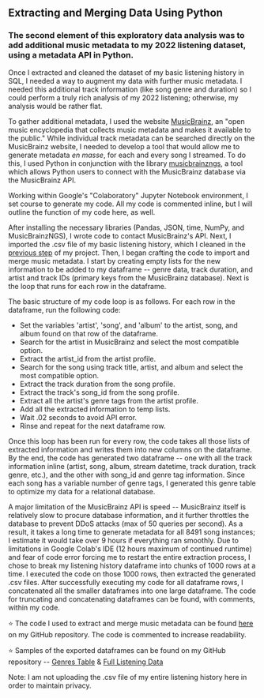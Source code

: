 ## Extracting and Merging Data Using Python

### The second element of this exploratory data analysis was to add additional music metadata to my 2022 listening dataset, using a metadata API in Python.

Once I extracted and cleaned the dataset of my basic listening history in SQL, I needed a way to augment my data with further music metadata. I needed this additional track information (like song genre and duration) so I could perform a truly rich analysis of my 2022 listening; otherwise, my analysis would be rather flat.

To gather additional metadata, I used the website [MusicBrainz](https://musicbrainz.org/), an "open music encyclopedia that collects music metadata and makes it available to the public." While individual track metadata can be searched directly on the MusicBrainz website, I needed to develop a tool that would allow me to generate metadata _en masse_, for each and every song I streamed. To do this, I used Python in conjunction with the library [musicbrainzngs](https://python-musicbrainzngs.readthedocs.io/en/v0.7.1/), a tool which allows Python users to connect with the MusicBrainz database via the MusicBrainz API.

Working within Google's "Colaboratory" Jupyter Notebook environment, I set course to generate my code. All my code is commented inline, but I will outline the function of my code here, as well.

After installing the necessary libraries (Pandas, JSON, time, NumPy, and MusicBrainzNGS), I wrote code to contact MusicBrainz's API. Next, I imported the .csv file of my basic listening history, which I cleaned in the [previous step](https://github.com/eseylar/PortfolioProjects/blob/main/2022MusicWrapped/1_SQLDataCleaning) of my project. Then, I began crafting the code to import and merge music metadata. I start by creating empty lists for the new information to be added to my dataframe -- genre data, track duration, and artist and track IDs (primary keys from the MusicBrainz database). Next is the loop that runs for each row in the dataframe. 

The basic structure of my code loop is as follows. For each row in the dataframe, run the following code:
- Set the variables 'artist', 'song', and 'album' to the artist, song, and album found on that row of the dataframe.
- Search for the artist in MusicBrainz and select the most compatible option.
- Extract the artist_id from the artist profile.
- Search for the song using track title, artist, and album and select the most compatible option.
- Extract the track duration from the song profile.
- Extract the track's song_id from the song profile.
- Extract all the artist's genre tags from the artist profile.
- Add all the extracted information to temp lists.
- Wait .02 seconds to avoid API error.
- Rinse and repeat for the next dataframe row.

Once this loop has been run for every row, the code takes all those lists of extracted information and writes them into new columns on the dataframe. By the end, the code has generated two dataframe -- one with all the track information inline (artist, song, album, stream datetime, track duration, track genre, etc.), and the other with song_id and genre tag information. Since each song has a variable number of genre tags, I generated this genre table to optimize my data for a relational database.

A major limitation of the MusicBrainz API is speed -- MusicBrainz itself is relatively slow to procure database information, and it further throttles the database to prevent DDoS attacks (max of 50 queries per second). As a result, it takes a long time to generate metadata for all 8491 song instances; I estimate it would take over 9 hours if everything ran smoothly. Due to limitations in Google Colab's IDE (12 hours maximum of continued runtime) and fear of code error forcing me to restart the entire extraction process, I chose to break my listening history dataframe into chunks of 1000 rows at a time. I executed the code on those 1000 rows, then extracted the generated .csv files. After successfully executing my code for all dataframe rows, I concatenated all the smaller dataframes into one large dataframe. The code for truncating and concatenating dataframes can be found, with comments, within my code. 

⭐️ The code I used to extract and merge music metadata can be found [here](https://github.com/eseylar/PortfolioProjects/blob/main/2022MusicWrapped/2_PythonDataMerging/2022_Music_Wrapped_Data_Merging.ipynb) on my GitHub repository. The code is commented to increase readability.

⭐️ Samples of the exported dataframes can be found on my GitHub repository -- [Genres Table](https://github.com/eseylar/PortfolioProjects/blob/main/2022MusicWrapped/2_PythonDataMerging/(Sample)%20genres_table.csv) & [Full Listening Data](https://github.com/eseylar/PortfolioProjects/blob/main/2022MusicWrapped/2_PythonDataMerging/(Sample)%20full_2022_listening_data.csv)

Note: I am not uploading the .csv file of my entire listening history here in order to maintain privacy.
